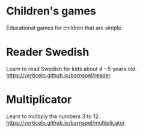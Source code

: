 # Children's games
Educational games for children that are simple.

# Reader Swedish
Learn to read Swedish for kids about 4 - 5 years old.
https://verticelo.github.io/barnspel/reader

# Multiplicator
Learn to multiply the numbers 3 to 12.
https://verticelo.github.io/barnspel/multiplicator
